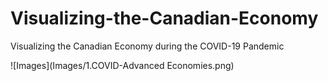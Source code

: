 # Visualizing-the-Canadian-Economy
Visualizing the Canadian Economy during the COVID-19 Pandemic

![Images](Images/1.COVID-Advanced Economies.png)
